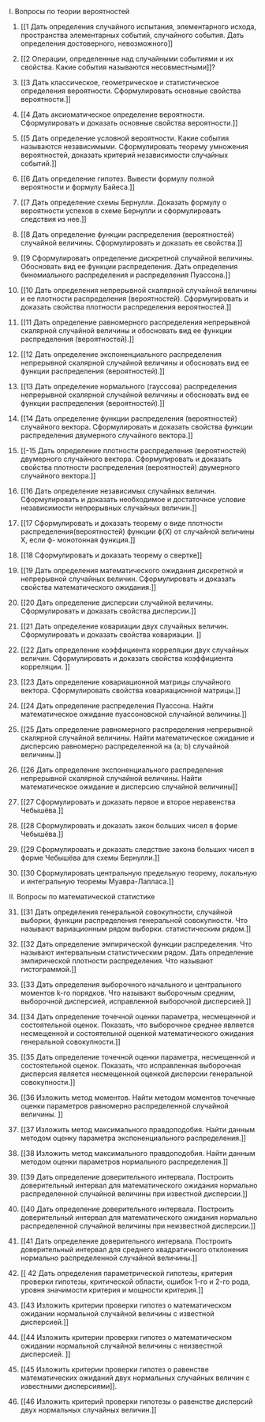 I. Вопросы по теории вероятностей

1. [[1 Дать определения случайного испытания, элементарного исхода, пространства элементарных событий, случайного события. Дать определения достоверного, невозможного]]

2. [[2 Операции, определенные над случайными событиями и их свойства. Какие события называются несовместными]]?

3. [[3 Дать классическое, геометрическое и статистическое определения вероятности. Сформулировать основные свойства вероятности.]]

4. [[4 Дать аксиоматическое определение вероятности. Сформулировать и доказать основные свойства вероятности.]]

5. [[5 Дать определение условной вероятности. Какие события называются независимыми. Сформулировать теорему умножения вероятностей, доказать критерий независимости случайных событий.]]

6. [[6 Дать определение гипотез. Вывести формулу полной вероятности и формулу Байеса.]]

7. [[7 Дать определение схемы Бернулли. Доказать формулу о вероятности успехов в схеме Бернулли и сформулировать следствия из нее.]]

8. [[8 Дать определение функции распределения (вероятностей) случайной величины. Сформулировать и доказать ее свойства.]]

9. [[9 Сформулировать определение дискретной случайной величины. Обосновать вид ее функции распределения. Дать определения биномиального распределения и распределения Пуассона.]]

10. [[10 Дать определения непрерывной скалярной случайной величины и ее плотности распределения (вероятностей). Сформулировать и доказать свойства плотности распределения вероятностей.]]

11. [[11 Дать определение равномерного распределения непрерывной скалярной случайной величины и обосновать вид ее функции распределения (вероятностей).]]

12. [[12 Дать определение экспоненциального распределения непрерывной скалярной случайной величины и обосновать вид ее функции распределения (вероятностей).]]

13. [[13 Дать определение нормального (гауссова) распределения непрерывной скалярной случайной величины и обосновать вид ее функции распределения (вероятностей).]]

14. [[14 Дать определение функции распределения (вероятностей) случайного вектора. Сформулировать и доказать свойства функции распределения двумерного случайного вектора.]]

15. [[-15 Дать определение плотности распределения (вероятностей) двумерного случайного вектора. Сформулировать и доказать свойства плотности распределения (вероятностей) двумерного случайного вектора.]]

16. [[16 Дать определение независимых случайных величин. Сформулировать и доказать необходимое и достаточное условие независимости непрерывных случайных величин.]]

17. [[17 Сформулировать и доказать теорему о виде плотности распределения(вероятностей) функции ф(Х) от случайной величины Х, если ф- монотонная функция.]]

18. [[18 Сформулировать и доказать теорему о свертке]]

19. [[19 Дать определения математического ожидания дискретной и непрерывной случайных величин. Сформулировать и доказать свойства математического ожидания.]]

20. [[20 Дать определение дисперсии случайной величины. Сформулировать и доказать свойства дисперсии.]]

21. [[21 Дать определение ковариации двух случайных величин. Сформулировать и доказать свойства ковариации. ]]

22. [[22 Дать определение коэффициента корреляции двух случайных величин. Сформулировать и доказать свойства коэффициента корреляции. ]]

23. [[23 Дать определение ковариационной матрицы случайного вектора. Сформулировать свойства ковариационной матрицы.]]

24. [[24 Дать определение распределения Пуассона. Найти математическое ожидание пуассоновской случайной величины.]]

25. [[25 Дать определение равномерного распределения непрерывной скалярной случайной величины. Найти математическое ожидание и дисперсию равномерно распределенной на (a; b) случайной величины.]]

26. [[26 Дать определение экспоненциального распределения непрерывной скалярной случайной величины. Найти математическое ожидание и дисперсию случайной величины]]

27. [[27 Сформулировать и доказать первое и второе неравенства Чебышёва.]]

28. [[28 Сформулировать и доказать закон больших чисел в форме Чебышёва.]]

29. [[29 Сформулировать и доказать следствие закона больших чисел в форме Чебышёва для схемы Бернулли.]]

30. [[30 Сформулировать центральную предельную теорему, локальную и интегральную теоремы Муавра-Лапласа.]]

II. Вопросы по математической статистике

31. [[31 Дать определения генеральной совокупности, случайной выборки, функции распределения генеральной совокупности. Что называют вариационным рядом выборки. статистическим рядом.]]

32. [[32 Дать определение эмпирической функции распределения. Что называют интервальным статистическим рядом. Дать определение эмпирической плотности распределения. Что называют гистограммой.]]

33. [[33 Дать определения выборочного начального и центрального моментов k-го порядков. Что называют выборочным средним, выборочной дисперсией, исправленной выборочной дисперсией.]]

34. [[34 Дать определение точечной оценки параметра, несмещенной и состоятельной оценок. Показать, что выборочное среднее является несмещенной и состоятельной оценкой математического ожидания генеральной совокупности.]]

35. [[35 Дать определение точечной оценки параметра, несмещенной и состоятельной оценок. Показать, что исправленная выборочная дисперсия является несмещенной оценкой дисперсии генеральной совокупности.]]

36. [[36 Изложить метод моментов. Найти методом моментов точечные оценки параметров равномерно распределенной случайной величины. ]]

37. [[37 Изложить метод максимального правдоподобия. Найти данным методом оценку параметра экспоненциального распределения.]]

38. [[38 Изложить метод максимального правдоподобия. Найти данным методом оценки параметров нормального распределения.]]
    
39. [[39 Дать определение доверительного интервала. Построить доверительный интервал для математического ожидания нормально распределенной случайной величины при известной дисперсии.]]
    
40. [[40 Дать определение доверительного интервала. Построить доверительный интервал для математического ожидания нормально распределенной случайной величины при неизвестной дисперсии.]]

41. [[41 Дать определение доверительного интервала. Построить доверительный интервал для среднего квадратичного отклонения нормально распределенной случайной величины.]]

42. [[ 42 Дать определения параметрической гипотезы, критерия проверки гипотезы, критической области, ошибок 1-го и 2-го рода, уровня значимости критерия и мощности критерия.]]

43. [[43 Изложить критерии проверки гипотез о математическом ожидании нормальной случайной величины с известной дисперсией.]]

44. [[44 Изложить критерии проверки гипотез о математическом ожидании нормальной случайной величины с неизвестной дисперсией. ]]
    
45. [[45 Изложить критерии проверки гипотез о равенстве математических ожиданий двух нормальных случайных величин с известными дисперсиями]].

46. [[46 Изложить критерий проверки гипотезы о равенстве дисперсий двух нормальных случайных величин.]]



